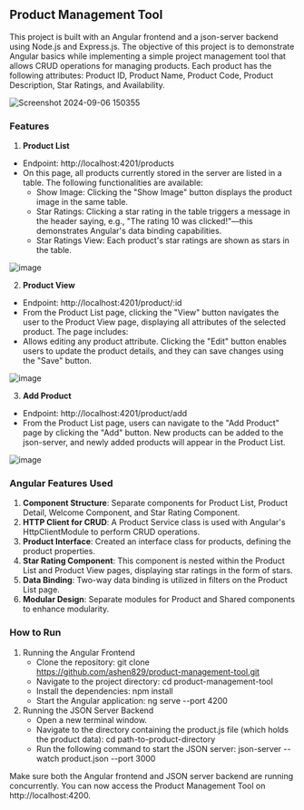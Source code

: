 ## Product Management Tool
This project is built with an Angular frontend and a json-server backend using Node.js and Express.js. The objective of this project is to demonstrate Angular basics while implementing a simple project management tool that allows CRUD operations for managing products. Each product has the following attributes: Product ID, Product Name, Product Code, Product Description, Star Ratings, and Availability.

![Screenshot 2024-09-06 150355](https://github.com/user-attachments/assets/31547c63-46be-48cc-b82c-2311437c8cf7)

### Features
1. **Product List**
- Endpoint: http://localhost:4201/products
- On this page, all products currently stored in the server are listed in a table. The following functionalities are available:
    - Show Image: Clicking the "Show Image" button displays the product image in the same table.
    - Star Ratings: Clicking a star rating in the table triggers a message in the header saying, e.g., "The rating 10 was clicked!"—this demonstrates Angular's data binding capabilities.
    - Star Ratings View: Each product's star ratings are shown as stars in the table.
      
![image](https://github.com/user-attachments/assets/309e96ca-17d1-4eab-9f73-b3fc9f176c05)

2. **Product View**
- Endpoint: http://localhost:4201/product/:id
- From the Product List page, clicking the "View" button navigates the user to the Product View page, displaying all attributes of the selected product. The page includes:
- Allows editing any product attribute. Clicking the "Edit" button enables users to update the product details, and they can save changes using the "Save" button.
  
![image](https://github.com/user-attachments/assets/5a66b99e-166d-468c-a1ff-304a017c98c0)

3. **Add Product**
- Endpoint: http://localhost:4201/product/add
- From the Product List page, users can navigate to the "Add Product" page by clicking the "Add" button. New products can be added to the json-server, and newly added products will appear in the Product List.
  
![image](https://github.com/user-attachments/assets/370e3acf-99a6-4ce7-aae4-e20726ae9131)

### Angular Features Used
1. **Component Structure**: Separate components for Product List, Product Detail, Welcome Component, and Star Rating Component.
2. **HTTP Client for CRUD**: A Product Service class is used with Angular's HttpClientModule to perform CRUD operations.
3. **Product Interface**: Created an interface class for products, defining the product properties.
4. **Star Rating Component**: This component is nested within the Product List and Product View pages, displaying star ratings in the form of stars.
5. **Data Binding**: Two-way data binding is utilized in filters on the Product List page.
6. **Modular Design**: Separate modules for Product and Shared components to enhance modularity.

### How to Run
1. Running the Angular Frontend
    - Clone the repository:
        git clone https://github.com/ashen829/product-management-tool.git
    - Navigate to the project directory:
        cd product-management-tool
    - Install the dependencies:
        npm install
    - Start the Angular application:
        ng serve --port 4200
2. Running the JSON Server Backend
    - Open a new terminal window.
    - Navigate to the directory containing the product.js file (which holds the product data):
        cd path-to-product-directory
    - Run the following command to start the JSON server:
        json-server --watch product.json --port 3000
        
Make sure both the Angular frontend and JSON server backend are running concurrently. You can now access the Product Management Tool on http://localhost:4200.
